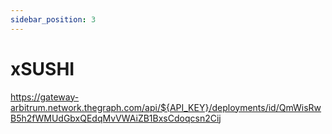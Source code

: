 ```yaml
---
sidebar_position: 3
---
```


# xSUSHI

https://gateway-arbitrum.network.thegraph.com/api/${API_KEY}/deployments/id/QmWisRwB5h2fWMUdGbxQEdqMvVWAiZB1BxsCdoqcsn2Cij
